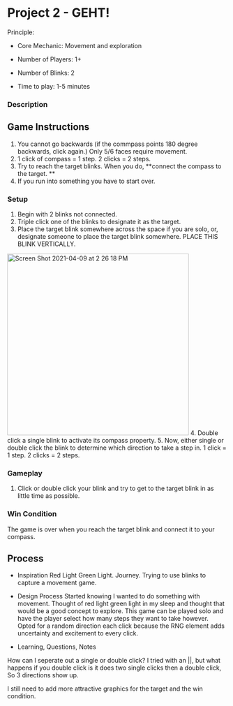 # Project 2 - GEHT!

Principle: 
- Core Mechanic: Movement and exploration

- Number of Players: 1+
- Number of Blinks: 2
- Time to play: 1-5 minutes

### Description

## Game Instructions
1. You cannot go backwards (if the commpass points 180 degree backwards, click again.) Only 5/6 faces require movement. 
2. 1 click of compass = 1 step. 2 clicks = 2 steps. 
3. Try to reach the target blinks. When you do, **connect the compass to the target. **
4. If you run into something you have to start over. 

### Setup
1. Begin with 2 blinks not connected.
2. Triple click one of the blinks to designate it as the target. 
3. Place the target blink somewhere across the space if you are solo, or, designate someone to place the target blink somewhere. PLACE THIS BLINK VERTICALLY. 
<img width="416" alt="Screen Shot 2021-04-09 at 2 26 18 PM" src="https://user-images.githubusercontent.com/78987969/114224818-919e6b80-993f-11eb-9cd4-9e531515d6b3.png">
4. Double click a single blink to activate its compass property. 
5. Now, either single or double click the blink to determine which direction to take a step in. 1 click = 1 step. 2 clicks = 2 steps. 

### Gameplay
1. Click or double click your blink and try to get to the target blink in as little time as possible. 

### Win Condition
The game is over when you reach the target blink and connect it to your compass. 

## Process
- Inspiration
Red Light Green Light. Journey. Trying to use blinks to capture a movement game. 

- Design Process
Started knowing I wanted to do something with movement. Thought of red light green light in my sleep and thought that would be a good concept to explore. This game can be played solo and have the player select how many steps they want to take however. 
Opted for a random direction each click because the RNG element adds uncertainty and excitement to every click. 

- Learning, Questions, Notes

How can I seperate out a single or double click? I tried with an ||, but what happens if you double click is it does two single clicks then a double click, So 3 directions show up.

I still need to add more attractive graphics for the target and the win condition. 

